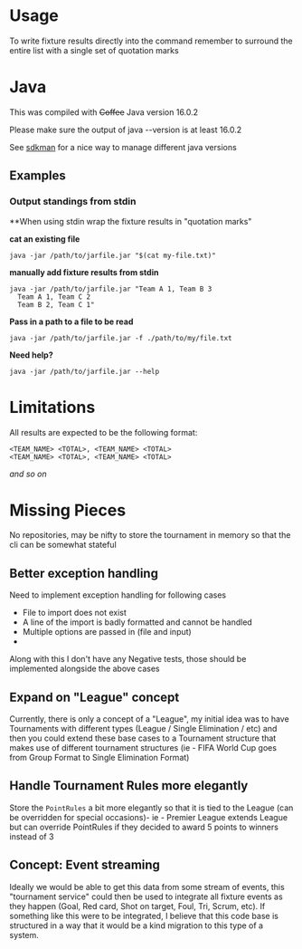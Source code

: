 # Usage
To write fixture results directly into the command remember to surround the entire list with a single set of quotation marks

# Java
This was compiled with ~~Coffee~~ Java version 16.0.2

Please make sure the output of java --version is at least 16.0.2

See [sdkman](https://sdkman.io/) for a nice way to manage different java versions

## Examples

### Output standings from stdin
**When using stdin wrap the fixture results in "quotation marks"

__cat an existing file__
```shell
java -jar /path/to/jarfile.jar "$(cat my-file.txt)"
```

__manually add fixture results from stdin__
```shell
java -jar /path/to/jarfile.jar "Team A 1, Team B 3
  Team A 1, Team C 2
  Team B 2, Team C 1"
```

__Pass in a path to a file to be read__
```shell
java -jar /path/to/jarfile.jar -f ./path/to/my/file.txt
```

__Need help?__
```shell
java -jar /path/to/jarfile.jar --help
```

# Limitations
All results are expected to be the following format:
```
<TEAM_NAME> <TOTAL>, <TEAM_NAME> <TOTAL>
<TEAM_NAME> <TOTAL>, <TEAM_NAME> <TOTAL>
```
_and so on_

# Missing Pieces
No repositories, may be nifty to store the tournament in memory so that the cli can be somewhat stateful

## Better exception handling

Need to implement exception handling for following cases
- File to import does not exist
- A line of the import is badly formatted and cannot be handled
- Multiple options are passed in (file and input)
- 

Along with this I don't have any Negative tests, those should be implemented alongside the above cases

## Expand on "League" concept
Currently, there is only a concept of a "League", my initial idea was to have Tournaments with different types 
(League / Single Elimination / etc) and then you could extend these base cases to a Tournament structure that makes use of different
tournament structures (ie - FIFA World Cup goes from Group Format to Single Elimination Format)

## Handle Tournament Rules more elegantly
Store the `PointRules` a bit more elegantly so that it is tied to the League (can be overridden for special occasions)-
ie - Premier League extends League but can override PointRules if they decided to award 5 points to winners instead of 3

## Concept: Event streaming
Ideally we would be able to get this data from some stream of events, this "tournament service" could then be used to integrate
all fixture events as they happen (Goal, Red card, Shot on target, Foul, Tri, Scrum, etc). If something like this were to be integrated,
I believe that this code base is structured in a way that it would be a kind migration to this type of a system.
